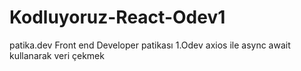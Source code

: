 # Kodluyoruz-React-Odev1
patika.dev Front end Developer patikası 1.Odev axios ile async await kullanarak veri çekmek
